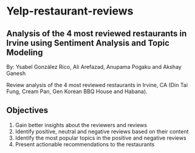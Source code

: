 # Yelp-restaurant-reviews
## Analysis of the 4 most reviewed restaurants in Irvine using Sentiment Analysis and Topic Modeling
By: Ysabel González Rico, Ali Arefazad, Anupama Pogaku and Akshay Ganesh

Review analysis of the 4 most reviewed restaurants in Irvine, CA (Din Tai Fung, Cream Pan, Gen Korean BBQ House and Habana).

## Objectives
1. Gain better insights about the reviewers and reviews
2. Identify positive, neutral and negative reviews based on their content
3. Identify the most popular topics in the positive and negative reviews
4. Present actionable recommendations to the restaurants
